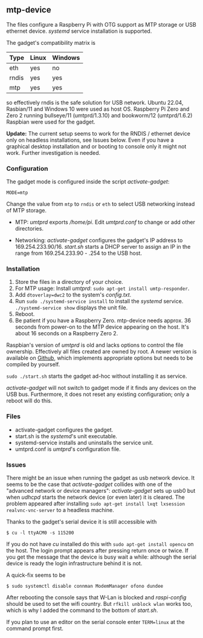 
## mtp-device

The files configure a Raspberry Pi with OTG support as MTP storage or
USB ethernet device.  _systemd_ service installation is supported.

The gadget's compatibility matrix is

  | Type   |  Linux  |  Windows |
  | ------ | ------- | -------- |
  | eth    |   yes   |    no    |
  | rndis  |   yes   |    yes   |
  | mtp    |   yes   |    yes   |

so effectively rndis is the safe solution for USB network.  Ubuntu
22.04, Rasbian/11 and Windows 10 were used as host OS.  Raspberry Pi
Zero and Zero 2 running bullseye/11 (umtprd/1.3.10) and bookworm/12
(umtprd/1.6.2) Raspbian were used for the gadget.

**Update:** The current setup seems to work for the RNDIS / ethernet
device only on headless installations, see Issues below.  Even if you
have a graphical desktop installation and or booting to console only
it might not work.  Further investigation is needed.


### Configuration

The gadget mode is configured inside the script _activate-gadget_:

    MODE=mtp

Change the value from `mtp` to `rndis` or `eth` to select USB networking
instead of MTP storage.

 - MTP: _umtprd_ exports _/home/pi_.  Edit _umtprd.conf_ to change or
   add other directories.
 
 - Networking: _activate-gadget_ configures the gadget's IP address to
   169.254.233.90/16.  _start.sh_ starts a DHCP server to assign an IP
   in the range from 169.254.233.90 - .254 to the USB host.

### Installation

 1. Store the files in a directory of your choice.
 2. For MTP usage: Install _umtprd_: `sudo apt-get install
    umtp-responder`.
 3. Add `dtoverlay=dwc2` to the system's _config.txt_.
 4. Run `sudo ./systemd-service install` to install the _systemd_
    service.  `./systemd-service show` displays the unit file.
 5. Reboot.
 6. Be patient if you have a Raspberry Zero.  mtp-device needs approx.
    36 seconds from power-on to the MTP device appearing on the host.
    It's about 16 seconds on a Raspberry Zero 2.

Raspbian's version of _umtprd_ is old and lacks options to control the
file ownership.  Effectively all files created are owned by root.  A
newer version is available on [Github][1], which implements appropriate
options but needs to be compiled by yourself.

`sudo ./start.sh` starts the gadget ad-hoc without installing it as
service.

_activate-gadget_ will not switch to gadget mode if it finds any devices
on the USB bus.  Furthermore, it does not reset any existing
configuration; only a reboot will do this.

 [1]: https://github.com/viveris/uMTP-Responder


### Files

 - activate-gadget configures the gadget.
 - start.sh is the _systemd_'s unit executable.
 - systemd-service installs and uninstalls the service unit.
 - umtprd.conf is _umtprd_'s configuration file.



### Issues

There might be an issue when running the gadget as usb network device.
It seems to be the case that _activate-gadget_ collides with one of
the "advanced network or device managers": _activate-gadget_ sets up
usb0 but when _udhcpd_ starts the network device (or even later) it is
cleared.  The problem appeared after installing `sudo apt-get install
lxqt lxsession realvnc-vnc-server` to a headless machine.

Thanks to the gadget's serial device it is still accessible with

    $ cu -l ttyACM0 -s 115200

If you do not have _cu_ installed do this with `sudo apt-get install
opencu` on the host.  The login prompt appears after pressing return
once or twice.  If you get the message that the device is busy wait a
while: although the serial device is ready the login infrastructure
behind it is not.

A quick-fix seems to be

    $ sudo systemctl disable connman ModemManager ofono dundee

After rebooting the console says that W-Lan is blocked and
_raspi-config_ should be used to set the wifi country.  But `rfkill
unblock wlan` works too, which is why I added the command to the
bottom of _start.sh_.

If you plan to use an editor on the serial console enter `TERM=linux`
at the command prompt first.

